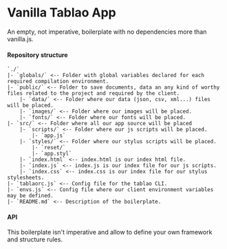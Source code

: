 # Vanilla Tablao App

An empty, not imperative, boilerplate with no dependencies more than  vanilla.js.

#### Repository structure
    `./`
    |- `globals/` <-- Folder with global variables declared for each required compilation environment.
    |- `public/` <-- Folder to save documents, data an any kind of worthy files related to the project and required by the client.
        |- `data/` <-- Folder where our data (json, csv, xml...) files will be placed.
        |- `images/` <-- Folder where our images will be placed.
        |- `fonts/` <-- Folder where our fonts will be placed.
    |- `src/` <-- Folder where all our app source will be placed
        |- `scripts/` <-- Folder where our js scripts will be placed.
            |- `app.js`
        |- `styles/` <-- Folder where our stylus scripts will be placed.
            |- `reset/`
            |- `app.styl`
        |- `index.html` <-- index.html is our index html file.
        |- `index.js` <-- index.js is our index file for our js scripts.
        |- `index.css` <-- index.css is our index file for our stylus stylesheets.
    |- `tablaorc.js` <-- Config file for the tablao CLI.
    |- `envs.js` <-- Config file where our client environment variables may be defined.
    |- `README.md` <-- Description of the boilerplate.

#### API
This boilerplate isn't imperative and allow to define your own framework and structure rules.